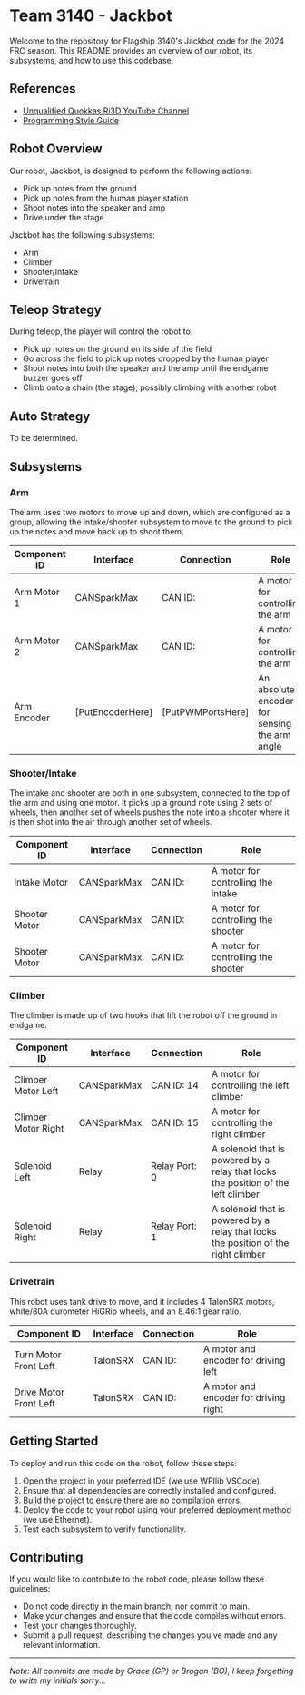 # Team 3140 - Jackbot

Welcome to the repository for Flagship 3140's Jackbot code for the 2024 FRC season. This README provides an overview of our robot, its subsystems, and how to use this codebase.

## References

- [Unqualified Quokkas Ri3D YouTube Channel](https://www.youtube.com/@UnqualifiedQuokkasRi3D/featured)
- [Programming Style Guide](https://docs.google.com/document/d/1gFDDgxJKg1U1g2qiMRLbdnMCAiIlr2gexJFJaxHWk/edit?usp=sharing)

## Robot Overview

Our robot, Jackbot, is designed to perform the following actions:
- Pick up notes from the ground
- Pick up notes from the human player station
- Shoot notes into the speaker and amp
- Drive under the stage

Jackbot has the following subsystems:
- Arm
- Climber
- Shooter/Intake
- Drivetrain

## Teleop Strategy

During teleop, the player will control the robot to:
- Pick up notes on the ground on its side of the field
- Go across the field to pick up notes dropped by the human player
- Shoot notes into both the speaker and the amp until the endgame buzzer goes off
- Climb onto a chain (the stage), possibly climbing with another robot

## Auto Strategy

To be determined.

## Subsystems

### Arm

The arm uses two motors to move up and down, which are configured as a group, allowing the intake/shooter subsystem to move to the ground to pick up the notes and move back up to shoot them.

| Component ID   | Interface   | Connection    | Role                                |
|----------------|-------------|---------------|-------------------------------------|
| Arm Motor 1    | CANSparkMax | CAN ID:       | A motor for controlling the arm     |
| Arm Motor 2    | CANSparkMax | CAN ID:       | A motor for controlling the arm     |
| Arm Encoder    | [PutEncoderHere] | [PutPWMPortsHere] | An absolute encoder for sensing the arm angle |

### Shooter/Intake

The intake and shooter are both in one subsystem, connected to the top of the arm and using one motor. It picks up a ground note using 2 sets of wheels, then another set of wheels pushes the note into a shooter where it is then shot into the air through another set of wheels.

| Component ID   | Interface   | Connection    | Role                                |
|----------------|-------------|---------------|-------------------------------------|
| Intake Motor   | CANSparkMax | CAN ID:       | A motor for controlling the intake  |
| Shooter Motor  | CANSparkMax | CAN ID:       | A motor for controlling the shooter |
| Shooter Motor  | CANSparkMax | CAN ID:       | A motor for controlling the shooter |

### Climber

The climber is made up of two hooks that lift the robot off the ground in endgame.

| Component ID     | Interface   | Connection    | Role                                  |
|------------------|-------------|---------------|---------------------------------------|
| Climber Motor Left  | CANSparkMax | CAN ID: 14    | A motor for controlling the left climber   |
| Climber Motor Right | CANSparkMax | CAN ID: 15    | A motor for controlling the right climber  |
| Solenoid Left    | Relay       | Relay Port: 0 | A solenoid that is powered by a relay that locks the position of the left climber |
| Solenoid Right   | Relay       | Relay Port: 1 | A solenoid that is powered by a relay that locks the position of the right climber |

### Drivetrain

This robot uses tank drive to move, and it includes 4 TalonSRX motors, white/80A durometer HiGRip wheels, and an 8.46:1 gear ratio.

| Component ID         | Interface   | Connection    | Role                                |
|----------------------|-------------|---------------|-------------------------------------|
| Turn Motor Front Left| TalonSRX    | CAN ID:       | A motor and encoder for driving left |
| Drive Motor Front Left| TalonSRX    | CAN ID:       | A motor and encoder for driving right |

## Getting Started

To deploy and run this code on the robot, follow these steps:

1. Open the project in your preferred IDE (we use WPIlib VSCode).
2. Ensure that all dependencies are correctly installed and configured.
3. Build the project to ensure there are no compilation errors.
4. Deploy the code to your robot using your preferred deployment method (we use Ethernet).
5. Test each subsystem to verify functionality.

## Contributing

If you would like to contribute to the robot code, please follow these guidelines:

- Do not code directly in the main branch, nor commit to main.
- Make your changes and ensure that the code compiles without errors.
- Test your changes thoroughly.
- Submit a pull request, describing the changes you've made and any relevant information.

---

*Note: All commits are made by Grace (GP) or Brogan (BO), I keep forgetting to write my initials sorry...*
